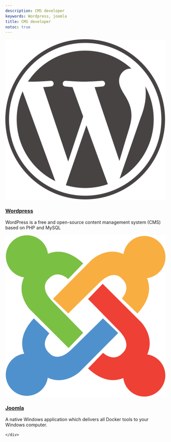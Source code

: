 ```yaml
---
description: CMS developer
keywords: Wordpress, joomla
title: CMS developer
notoc: true
---
```


<div class="component-container">
    <!--start row-->
    <div class="row">
        <div class="col-sm-12 col-md-12 col-lg-12 block">
            <div class="component">
                <div class="component-icon">
                    <a href="wp/"> <img src="../images/cms-image/wordpress.svg" alt="wp"> </a>
                </div>
                <h3><a href="wp/">Wordpress</a></h3>
                <p>WordPress is a free and open-source content management system (CMS) based on PHP and MySQL</p>
            </div>
        </div>
        <div class="col-sm-12 col-md-12 col-lg-12 block">
            <div class="component">
                <div class="component-icon">
                    <a href="joomla/"> <img src="../images/cms-image/joomla.svg" alt="joomla"> </a>
                </div>
                <h3><a href="joomla/">Joomla</a></h3>
                <p>A native Windows application which delivers all Docker tools to your Windows computer.</p>
            </div>
        </div>

    </div>
</div>

<!-- <div class="component-container">

    <div class="row">
        <div class="col-sm-12 col-md-12 col-lg-4 block">
            <div class="component">
                <div class="component-icon">
                    <a href="docker-cloud/"> <img src="../images/web-image/rails.svg" alt="Docker Cloud"> </a>
                </div>
                <h3 id="docker-cloud"><a href="docker-cloud/">Ruby-on-rails</a></h3>
                <p>A hosted service for building, testing, and deploying Docker images to your hosts.</p>

            </div>
        </div>
        <div class="col-sm-12 col-md-12 col-lg-4 block">
            <div class="component">
                <div class="component-icon">
                    <a href="docker-for-aws/"> <img src="../images/web-image/python.svg" alt="Docker for AWS"> </a>
                </div>
                <h3 id="docker-cloud-providers"><a href="docker-for-aws/">Python</a></h3>
                <p>Deploy your Docker apps on AWS.</p>

            </div>
        </div>
        <div class="col-sm-12 col-md-12 col-lg-4 block">
            <div class="component">
                <div class="component-icon">
                    <a href="docker-for-azure/"> <img src="../images/web-image/django.svg" alt="Docker for Azure"> </a>
                </div>
                <h3 id="docker-cloud-providers"><a href="docker-for-azure/">Django</a></h3>
                <p>Deploy your Docker apps on Azure.</p>

            </div>
        </div>
        <div class="col-sm-12 col-md-12 col-lg-4 block">
            <div class="component">
                <div class="component-icon">
                    <a href="docker-for-azure/"> <img src="../images/web-image/java.svg" alt="Docker for Azure"> </a>
                </div>
                <h3 id="docker-cloud-providers"><a href="docker-for-azure/">Java</a></h3>
                <p>Deploy your Docker apps on Azure.</p>

            </div>
        </div>
        <div class="col-sm-12 col-md-12 col-lg-4 block">
            <div class="component">
                <div class="component-icon">
                    <a href="docker-for-azure/"> <img src="../images/web-image/spring.svg" alt="Docker for Azure"> </a>
                </div>
                <h3 id="docker-cloud-providers"><a href="docker-for-azure/">Spring</a></h3>
                <p>Deploy your Docker apps on Azure.</p>

            </div>
        </div>
        <div class="col-sm-12 col-md-12 col-lg-4 block">
            <div class="component">
                <div class="component-icon">
                    <a href="docker-for-azure/"> <img src="../images/web-image/go.svg" alt="Docker for Azure"> </a>
                </div>
                <h3 id="docker-cloud-providers"><a href="docker-for-azure/">GO</a></h3>
                <p>Deploy your Docker apps on Azure.</p>
            </div>
        </div>
    </div>
</div> -->
